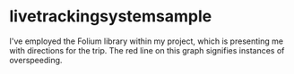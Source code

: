 # livetrackingsystemsample
I've employed the Folium library within my project, which is presenting me with directions for the trip. The red line on this graph signifies instances of overspeeding.
